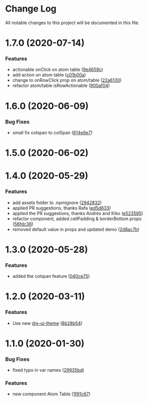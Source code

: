 # Change Log

All notable changes to this project will be documented in this file.

# 1.7.0 (2020-07-14)


### Features

* actionable onClick on atom table ([9e4659c](https://github.com/SUI-Components/sui-components/commit/9e4659ccd65f6a3231cf9c719bdc502d071ec3fe))
* add action on atom table ([c01b00a](https://github.com/SUI-Components/sui-components/commit/c01b00ac3f0e63d21aa62333e2c79a70acef14f9))
* change to onRowClick prop on atom/table ([22a6130](https://github.com/SUI-Components/sui-components/commit/22a6130e87f9af9eb90fea425be3a406b675e528))
* refactor atom/table isRowActionable ([900af04](https://github.com/SUI-Components/sui-components/commit/900af04f50f544e21e972251e52ae078b6b1893d))



# 1.6.0 (2020-06-09)


### Bug Fixes

* small fix colspan to colSpan ([614e6e7](https://github.com/SUI-Components/sui-components/commit/614e6e7286bfe60bb39b36b5a60dc2b432d317da))



# 1.5.0 (2020-06-02)



# 1.4.0 (2020-05-29)


### Features

* add assets folder to .npmignore ([2942832](https://github.com/SUI-Components/sui-components/commit/2942832a8c3eccb2c25ea2fcc24d39fb54fc9b94))
* applied PR suggestions, thanks Rafa ([ed5d633](https://github.com/SUI-Components/sui-components/commit/ed5d633ce5c3e4f154a6eddc3edc68ffc85e1978))
* applied the PR suggestions, thanks Andrés and Kiko ([e523595](https://github.com/SUI-Components/sui-components/commit/e52359592e395625e133eff22e559ed10c67b321))
* refactor component, added cellPadding & borderBottom props ([56fdc36](https://github.com/SUI-Components/sui-components/commit/56fdc36b6c19ef85acc88bfc7eb8ab91b73c1912))
* removed default value in props and updated demo ([2d8ac7b](https://github.com/SUI-Components/sui-components/commit/2d8ac7bda15762b5df7abd0f432fd8da6d175922))



# 1.3.0 (2020-05-28)


### Features

* added the colspan feature ([040ce75](https://github.com/SUI-Components/sui-components/commit/040ce7563a696c8694298b8dfaf9fceac3b2666e))



# 1.2.0 (2020-03-11)


### Features

* Use new [@s-ui-theme](https://github.com/s-ui-theme) ([8b28b54](https://github.com/SUI-Components/sui-components/commit/8b28b542f4ae38adeb1c0ee0cfafd83753a735be))



# 1.1.0 (2020-01-30)


### Bug Fixes

* fixed typo in var names ([29935bd](https://github.com/SUI-Components/sui-components/commit/29935bd0febb24b51c265f91f02bbfe48ae2de33))


### Features

* new component Atom Table ([1f91c67](https://github.com/SUI-Components/sui-components/commit/1f91c674572a82a1affd827a55eabce4d096f303))



